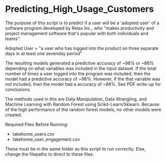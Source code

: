 # Predicting_High_Usage_Customers
The purpose of this script is to predict if a user will be a 'adopted user' of a software program developed by Relax Inc., who "makes productivity and project management software that's popular with both individuals and teams".

Adopted User = "a user who has logged into the product on three separate days in at least one sevenday period"

The resulting models generated a predictive accuracy of ~98% or ~86% depending on what variables was included in the input dataset. If the total number of times a user logged into the program was included, then the model had a predictive accuracy of ~98%. However, if the that variable was not included, then the model had a accuracy of ~86%. See PDF write-up for conclusions.

The methods used in this are Data Manipulation, Data Wrangling, and Machine Learning with Random Forest using Scikit-Learn/Sklearn. Because of the high performance of the random forest models, no other models were created.

Required Files Before Running:
- takehome_users.csv
- takehome_user_engagement.csv

These must be in the same folder as this script to run correctly. Else, change the filepaths to direct to these files.
